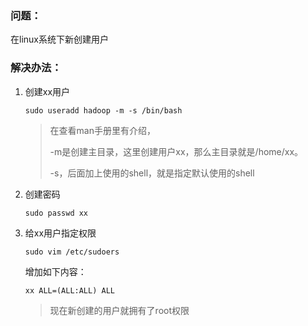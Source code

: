 ### 问题：

在linux系统下新创建用户

### 解决办法：

1. 创建xx用户

   ```
   sudo useradd hadoop -m -s /bin/bash
   ```

   > 在查看man手册里有介绍，
   >
   > -m是创建主目录，这里创建用户xx，那么主目录就是/home/xx。
   >
   > -s，后面加上使用的shell，就是指定默认使用的shell

2. 创建密码

   ```
   sudo passwd xx
   ```

3. 给xx用户指定权限

   ```
   sudo vim /etc/sudoers
   ```

   增加如下内容：

   ```
   xx ALL=(ALL:ALL) ALL
   ```

   > 现在新创建的用户就拥有了root权限